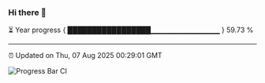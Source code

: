 ### Hi there 👋

⏳ Year progress { █████████████████▁▁▁▁▁▁▁▁▁▁▁▁▁ } 59.73 %

---

⏰ Updated on Thu, 07 Aug 2025 00:29:01 GMT

![Progress Bar CI](https://github.com/liununu/liununu/workflows/Progress%20Bar%20CI/badge.svg)
